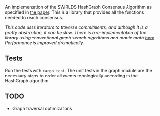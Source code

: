 An implementation of the SWIRLDS HashGraph Consensus Algorithm as specified in [the
paper](https://www.swirlds.com/downloads/SWIRLDS-TR-2016-01.pdf). This is a
library that provides all the functions needed to reach consensus.

*This code uses iterators to traverse commitments, and although it is a pretty abstraction, it can be slow. There is a re-implementation of the library using conventional graph search algorithms and matrix math [here](https://github.com/jaybutera/fast-hashgraph). Performance is improved dramatically.*

## Tests
Run the tests with ```cargo test```. The unit tests in the graph module are the necessary steps to
order all events topologically according to the HashGraph algorithm.


## TODO
- Graph traversal optimizations
